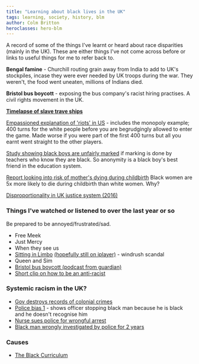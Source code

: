```yaml
---
title: "Learning about black lives in the UK"
tags: learning, society, history, blm
author: Colm Britton
heroclasses: hero-blm
---
```


A record of some of the things I've learnt or heard about race disparities (mainly in the UK). These are either things I've not come across before or links to useful things for me to refer back to.

**Bengal famine** - Churchill routing grain away from India to add to UK's stockpiles, incase they were ever needed by UK troops during the war. They weren't, the food went uneaten, millions of Indians died.

**Bristol bus boycott** - exposing the bus company's racist hiring practises. A civil rights movement in the UK.

**[Timelapse of slave trave ships](https://www.slavevoyages.org/voyage/database#timelapse)**

[Empassioned explanation of 'riots' in US](https://twitter.com/SpillerOfTea/status/1269956482839306240) - includes the monopoly example; 400 turns for the white people before you are begrudgingly allowed to enter the game. Made worse if you were part of the first 400 turns but all you earnt went straight to the other players.

[Study showing black boys are unfairly marked](http://www.bristol.ac.uk/media-library/sites/cmpo/migrated/documents/wp221.pdf) if marking is done by teachers who know they are black. So anonymity is a black boy's best friend in the education system.

[Report looking into risk of mother's dying during childbirth](https://www.npeu.ox.ac.uk/downloads/files/mbrrace-uk/reports/MBRRACE-UK%20Maternal%20Report%202018%20-%20Web%20Version.pdf)
Black women are 5x more likely to die during childbirth than white women. Why?

[Disproportionality in UK justice system (2016)](https://assets.publishing.service.gov.uk/government/uploads/system/uploads/attachment_data/file/639261/bame-disproportionality-in-the-cjs.pdf)

### Things I've watched or listened to over the last year or so

Be prepared to be annoyed/frustrated/sad.

* Free Meek
* Just Mercy
* When they see us
* [Sitting in Limbo](https://www.bbc.co.uk/mediacentre/proginfo/2020/23/sitting-in-limbo) [(hopefully still on iplayer)](https://www.bbc.co.uk/iplayer/episodes/p08g29ff/sitting-in-limbo) - windrush scandal
* Queen and Sim
* [Bristol bus boycott (podcast from guardian)](https://www.theguardian.com/news/audio/2019/oct/28/how-the-bristol-bus-boycott-changed-uk-civil-rights)
* [Short clip on how to be an anti-racist](https://www.bbc.co.uk/bitesize/articles/zs9n2v4)


### Systemic racism in the UK?

* [Gov destroys records of colonial crimes](https://www.theguardian.com/uk/2012/apr/18/britain-destroyed-records-colonial-crimes)
* [Police bias 1](https://twitter.com/SpillerOfTea/status/1270402278856495105) - shows officer stopping black man because he is black and he doesn't recognise him
* [Nurse sues police for wrongful arrest](https://www.theguardian.com/world/2020/jun/18/nurse-claims-met-police-wrongfully-arrested-her-because-she-black-neomi-bennett)
* [Black man wrongly investigated by police for 2 years](https://www.theguardian.com/world/2020/jun/22/black-bank-manager-wrongly-arrested-dale-semper-sue-met-police-racial-profiling)



### Causes

* [The Black Curriculum](https://www.theblackcurriculum.com/)
